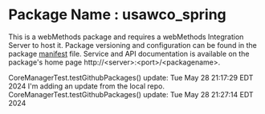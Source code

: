 # Package Name : usawco_spring
This is a webMethods package and requires a webMethods Integration Server to host it. 
Package versioning and configuration can be found in the package [manifest](./usawco_spring/manifest.v3) file.
 Service and API documentation is available on the package's home page http://&lt;server&gt;:&lt;port&gt;/&lt;packagename>.

 CoreManagerTest.testGithubPackages() update: Tue May 28 21:17:29 EDT 2024 
I'm adding an update from the local repo.
 CoreManagerTest.testGithubPackages() update: Tue May 28 21:27:14 EDT 2024 
